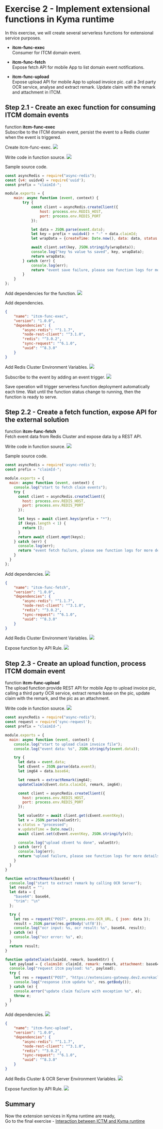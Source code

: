# Exercise 2 - Implement extensional functions in Kyma runtime

In this exercise, we will create several serverless functions for extensional service purposes.

- **itcm-func-exec**</br>
Consumer for ITCM domain event.

- **itcm-func-fetch**</br>
Expose fetch API for mobile App to list domain event notifications.

- **itcm-func-upload**</br>
Expose upload API for mobile App to upload invoice pic.
call a 3rd party OCR service, analyse and extract remark. 
Update claim with the remark and attachment in ITCM.    

## Step 2.1 - Create an exec function for consuming ITCM domain events

function **itcm-func-exec**</br>
Subscribe to the ITCM domain event, persist the event to a Redis cluster when the event is triggered.

Create itcm-func-exec.
![](/exercises/ex2/images/e2-func-exec.png)

Write code in function source.
![](/exercises/ex2/images/e2-func-exec-detail.png)

Sample source code.
```javascript
const asyncRedis = require("async-redis");
const {v4: uuidv4} = require('uuid');
const prefix = "claimId-";

module.exports = {
    main: async function (event, context) {
        try {
            const client = asyncRedis.createClient({
                host: process.env.REDIS_HOST,
                port: process.env.REDIS_PORT
            });

            let data = JSON.parse(event.data);
            let key = prefix + uuidv4() + "-" + data.claimId;
            let wrapData = {createTime: Date.now(), data: data, status: "new", updateTime: "", eventKey: key};

            await client.set(key, JSON.stringify(wrapData));
            console.log("key %s value %s saved", key, wrapData);
            return wrapData;
        } catch (err) {
            console.log(err);
            return "event save failure, please see function logs for more details";
        }
    }
};
```

Add dependencies for the function.
![](/exercises/ex2/images/e2-func-exec-dependencies.png)

Add dependencies.
```json
{
    "name": "itcm-func-exec",
    "version": "1.0.0",
    "dependencies": {
        "async-redis": "^1.1.7",
        "node-rest-client": "^3.1.0",
        "redis": "^3.0.2",
        "sync-request": "^6.1.0",
        "uuid": "^8.3.0"
    }
}
```

Add Redis Cluster Environment Variables.
![](/exercises/ex2/images/e2-func-exec-env.png)

Subscribe to the event by adding an event trigger.
![](/exercises/ex2/images/e2-func-exec-event-trigger.png)

Save operation will trigger serverless function deployment automatically each time.
Wait until the function status change to running, then the function is ready to serve.

## Step 2.2 - Create a fetch function, expose API for the external solution

function **itcm-func-fetch**</br>
Fetch event data from Redis Cluster and expose data by a REST API.

Write code in function source.
![](/exercises/ex2/images/e2-func-fetch-source.png)

Sample source code.
```javascript
const asyncRedis = require('async-redis');
const prefix = "claimId-";

module.exports = {
  main: async function (event, context) {
    console.log("start to fetch claim events");
    try {
      const client = asyncRedis.createClient({
        host: process.env.REDIS_HOST,
        port: process.env.REDIS_PORT
      });

      let keys = await client.keys(prefix + "*");
      if (keys.length < 1) {
        return [];
      }
      return await client.mget(keys);
    } catch (err) {
      console.log(err);
      return "event fetch failure, please see function logs for more details";
    }
  }
};
```

Add dependencies.
![](/exercises/ex2/images/e2-func-exec-dependencies.png)

```json
{
    "name": "itcm-func-fetch",
    "version": "1.0.0",
    "dependencies": {
        "async-redis": "^1.1.7",
        "node-rest-client": "^3.1.0",
        "redis": "^3.0.2",
        "sync-request": "^6.1.0",
        "uuid": "^8.3.0"
    }
}
``` 

Add Redis Cluster Environment Variables.
![](/exercises/ex2/images/e2-func-fetch-env.png)

Expose function by API Rule.
![](/exercises/ex2/images/e2-func-fetch-apirule.png)

## Step 2.3 - Create an upload function, process ITCM domain event

function **itcm-func-upload**</br>
The upload function provide REST API for mobile App to upload invoice pic, calling a third party OCR service, extract remark base 
on the pic, update claim with the remark, and the pic as an attachment.

Write code in function source.
![](/exercises/ex2/images/e2-func-upload-source.png)

```javascript
const asyncRedis = require("async-redis");
const request = require('sync-request');
const prefix = "claimId-";

module.exports = {
  main: async function (event, context) {
    console.log("start to upload claim invoice file");
    console.log("event data: %s", JSON.stringify(event.data));

    try {
      let data = event.data;
      let cEvent = JSON.parse(data.event);
      let img64 = data.base64;

      let remark = extractRemark(img64);
      updateClaim(cEvent.data.claimId, remark, img64);

      const client = asyncRedis.createClient({
        host: process.env.REDIS_HOST,
        port: process.env.REDIS_PORT
      });

      let valueStr = await client.get(cEvent.eventKey);
      let v = JSON.parse(valueStr);
      v.status = "processed";
      v.updateTime = Date.now();
      await client.set(cEvent.eventKey, JSON.stringify(v));

      console.log("upload cEvent %s done", valueStr);
    } catch (err) {
      console.log(err);
      return "upload failure, please see function logs for more details";
    }
  }
}

function extractRemark(base64) {
  console.log("start to extract remark by calling OCR Server");
  let result = "";
  let data = {
    "base64": base64,
    "trim": "\n"
  };

  try {
    let res = request("POST", process.env.OCR_URL, { json: data });
    result = JSON.parse(res.getBody('utf8'));
    console.log("ocr input: %s, ocr result: %s", base64, result);
  } catch (e) {
    console.log("ocr error: %s", e);
  }
  return result;
}

function updateClaim(claimId, remark, base64Str) {
  let payload = { claimsId: claimId, remark: remark, attachment: base64Str };
  console.log("request itcm payload: %s", payload);
  try {
    let res = request("POST", "https://extensions-gateway.dev2.eurekacloud.io/claim-submission/addAttachment", { json: payload });
    console.log("response itcm update %s", res.getBody());
  } catch (e) {
    console.error("update claim failure with exception %s", e);
    throw e;
  }
}
```

Add dependencies.
![](/exercises/ex2/images/e2-func-upload-depedencies.png)

```json
{
    "name": "itcm-func-upload",
    "version": "1.0.0",
    "dependencies": {
        "async-redis": "^1.1.7",
        "node-rest-client": "^3.1.0",
        "redis": "^3.0.2",
        "sync-request": "^6.1.0",
        "uuid": "^8.3.0"
    }
}
```

Add Redis Cluster & OCR Server Environment Variables.
![](/exercises/ex2/images/e2-func-upload-env.png)

Expose function by API Rule.
![](/exercises/ex2/images/e2-func-upload-apirule.png) 

## Summary
Now the extension services in Kyma runtime are ready,</br>
Go to the final exercise - [Interaction between ICTM and Kyma runtime](../ex3/README.md)
